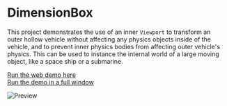 # DimensionBox
This project demonstrates the use of an inner `Viewport` to transform an outer hollow vehicle without affecting any physics objects inside of the vehicle, and to prevent inner physics bodies from affecting outer vehicle's physics. This can be used to instance the internal world of a large moving object, like a space ship or a submarine.

[Run the web demo here](https://tgrc.dev/demos/dimension-box-wasm/)<br />
[Run the demo in a full window](https://tgrc.dev/wp-content/uploads/demos/dimension_box/DimensionPortal.html)

![Preview](preview.png?raw=true)
